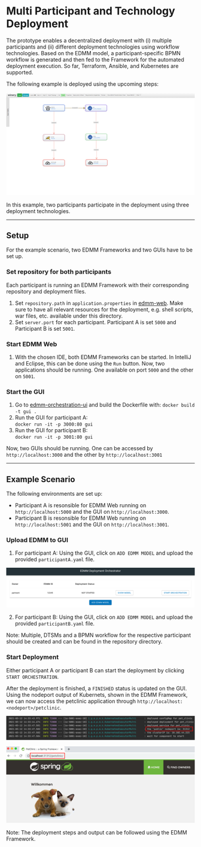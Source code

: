 # Multi Participant and Technology Deployment

The prototype enables a decentralized deployment with (i) multiple participants and (ii) different deployment technologies using workflow technologies. Based on the EDMM model, a participant-specific BPMN workflow is generated and then fed to the Framework for the automated deployment execution. So far, Terraform, Ansible, and Kubernetes are supported.

The following example is deployed using the upcoming steps:

![](../../docs/images/petclinic_topology.png)

In this example, two participants participate in the deployment using three deployment technologies. 

---

## Setup

For the example scenario, two EDMM Frameworks and two GUIs have to be set up.

### Set repository for both participants
Each participant is running an EDMM Framework with their corresponding repository and deployment files.  

1. Set `repository.path` in `application.properties` in [edmm-web](https://github.com/UST-EDMM/edmm/tree/master/edmm-web). Make sure to have all relevant resources for the deployment, e.g.  shell scripts, war files, etc. available under this directory.
2. Set `server.port` for each participant. Participant A is set `5000` and Participant B is set `5001`.


### Start EDMM Web
1. With the chosen IDE, both EDMM Frameworks can be started. In IntelliJ and Eclipse, this can be done using the `Run` button. Now, two applications should be running. One available on port `5000` and the other on `5001`.

### Start the GUI
1. Go to [edmm-orchestration-ui](https://github.com/UST-EDMM/edmm/tree/master/edmm-orchestration-ui) and build the Dockerfile with: 
`docker build -t gui .`
2. Run the GUI for participant A:   
`docker run -it -p 3000:80 gui`
3. Run the GUI for participant B:   
`docker run -it -p 3001:80 gui` 

Now, two GUIs should be running. One can be accessed by `http://localhost:3000` and the other by `http://localhost:3001`

---

## Example Scenario

The following environments are set up:

- Participant A is resonsible for EDMM Web running on `http://localhost:5000` and the GUI on `http://localhost:3000`.
- Participant B is resonsible for EDMM Web running on `http://localhost:5001` and the GUI on `http://localhost:3001`.

### Upload EDMM to GUI
1. For participant A: Using the GUI, click on `ADD EDMM MODEL` and upload the provided `participantA.yaml` file. 

![](../../docs/images/orchestration_gui.png)

2. For participant B: Using the GUI, click on `ADD EDMM MODEL` and upload the provided `participantB.yaml` file.

Note: Multiple, DTSMs and a BPMN workflow for the respective participant should be created and can be found in the repository directory.

### Start Deployment
Either participant A or participant B can start the deployment by clicking `START ORCHESTRATION`. 

After the deployment is finished, a `FINISHED` status is updated on the GUI. Using the nodeport output of Kubernets, shown in the EDMM Framework, we can now access the petclinic application through `http://localhost:<nodeport>/petclinic`.

![](../../docs/images/orchestration_output.png)

![](../../docs/images/orchestration_petclinic.png)




Note: The deployment steps and output can be followed using the EDMM Framework. 